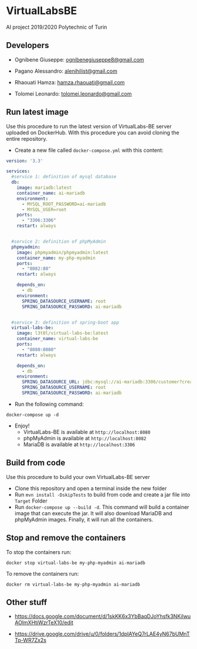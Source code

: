 # VirtualLabsBE
AI project 2019/2020 Polytechnic of Turin

## Developers

* Ognibene Giuseppe: ognibenegiuseppe8@gmail.com

* Pagano Alessandro: alenihilist@gmail.com

* Rhaouati Hamza: hamza.rhaouati@gmail.com

* Tolomei Leonardo: tolomei.leonardo@gmail.com

## Run latest image

Use this procedure to run the latest version of VirtualLabs-BE server uploaded on DockerHub.
With this procedure you can avoid cloning the entire repository.

* Create a new file called `docker-compose.yml` with this content:
```yaml
version: '3.3'

services:
  #service 1: definition of mysql database
  db:
    image: mariadb:latest
    container_name: ai-mariadb
    environment:
      - MYSQL_ROOT_PASSWORD=ai-mariadb
      - MYSQL_USER=root
    ports:
      - "3306:3306"
    restart: always


  #service 2: definition of phpMyAdmin
  phpmyadmin:
    image: phpmyadmin/phpmyadmin:latest
    container_name: my-php-myadmin
    ports:
      - "8082:80"
    restart: always

    depends_on:
      - db
    environment:
      SPRING_DATASOURCE_USERNAME: root
      SPRING_DATASOURCE_PASSWORD: ai-mariadb


  #service 3: definition of spring-boot app
  virtual-labs-be:
    image: l3t0l/virtual-labs-be:latest
    container_name: virtual-labs-be
    ports:
      - "8080:8080"
    restart: always

    depends_on:
      - db
    environment:
      SPRING_DATASOURCE_URL: jdbc:mysql://ai-mariadb:3306/customer?createDatabaseIfNotExist=true
      SPRING_DATASOURCE_USERNAME: root
      SPRING_DATASOURCE_PASSWORD: ai-mariadb
```
* Run the following command:
```console
docker-compose up -d
```
* Enjoy!
    * VirtualLabs-BE is available at ``http://localhost:8080``
    * phpMyAdmin is available at ``http://localhost:8082``
    * MariaDB is available at ``http://localhost:3306``

## Build from code

Use this procedure to build your own VirtualLabs-BE server

* Clone this repository and open a terminal inside the new folder
* Run ``mvn install -DskipTests`` to build from code and create a jar file into ``Target`` Folder
* Run ``docker-compose up --build -d``. This command will build a container image that can execute the jar. It will 
  also download MariaDB and phpMyAdmin images. Finally, it will run all the containers.
  
## Stop and remove the containers
To stop the containers run:
```console
docker stop virtual-labs-be my-php-myadmin ai-mariadb
```
To remove the containers run:
```console
docker rm virtual-labs-be my-php-myadmin ai-mariadb
```

## Other stuff

* https://docs.google.com/document/d/1skKK6x3YbBaqDJoYhsfk3NKiIwuAOlmXHtiWzrTeX10/edit

* https://drive.google.com/drive/u/0/folders/1dpIAYeQ7rLAE4yN67bUMnTTp-WR7Zx2s
